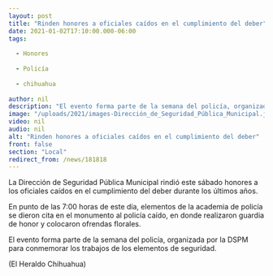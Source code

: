```yaml
---
layout: post
title: "Rinden honores a oficiales caídos en el cumplimiento del deber"
date: 2021-01-02T17:10:00.000-06:00
tags:
  
  - Honores
  
  - Policía
  
  - chihuahua
  
author: nil
description: "El evento forma parte de la semana del policía, organizada por la DSPM para conmemorar el trabajo de los elementos"
image: "/uploads/2021/images-Dirección_de_Seguridad_Pública_Municipal.jpg"
video: nil
audio: nil
alt: "Rinden honores a oficiales caídos en el cumplimiento del deber"
front: false
section: "Local"
redirect_from: /news/181818
---
```


La Dirección de Seguridad Pública Municipal rindió este sábado honores a los oficiales caídos en el cumplimiento del deber durante los últimos años.

En punto de las 7:00 horas de este día, elementos de la academia de policía se dieron cita en el monumento al policía caído, en donde realizaron guardia de honor y colocaron ofrendas florales.

El evento forma parte de la semana del policía, organizada por la DSPM para conmemorar los trabajos de los elementos de seguridad.

(El Heraldo Chihuahua)